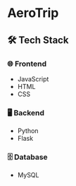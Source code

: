 # AeroTrip


## 🛠 Tech Stack

### 🌐 Frontend  
- JavaScript 
- HTML 
- CSS 

### 🖥 Backend  
- Python 
- Flask 

### 🗄 Database  
- MySQL   

